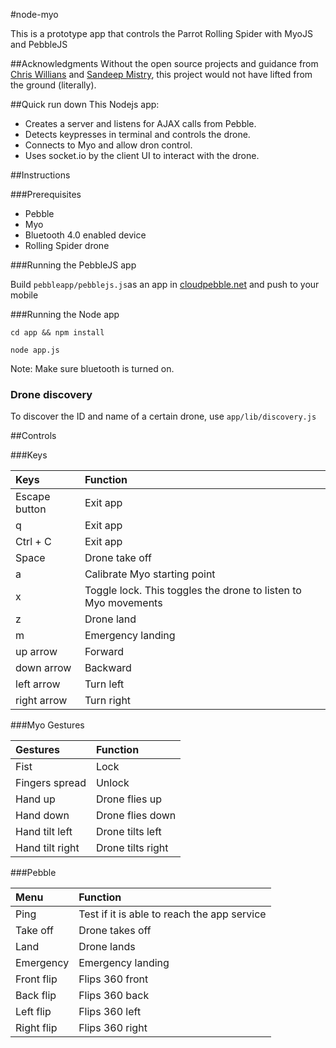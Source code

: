 #node-myo

This is a prototype app that controls the Parrot Rolling Spider with MyoJS and PebbleJS

##Acknowledgments
Without the open source projects and guidance from [Chris Willians](https://github.com/voodootikigod/node-rolling-spider) and [Sandeep Mistry](https://github.com/sandeepmistry/noble), this project would not have lifted from the ground (literally).


##Quick run down
This Nodejs app:

- Creates a server and listens for AJAX calls from Pebble.
- Detects keypresses in terminal and controls the drone.
- Connects to Myo and allow dron control.
- Uses socket.io by the client UI to interact with the drone.

##Instructions

###Prerequisites

- Pebble
- Myo
- Bluetooth 4.0 enabled device
- Rolling Spider drone

###Running the PebbleJS app

Build ```pebbleapp/pebblejs.js```as an app in [cloudpebble.net](http://cloudpebble.net) and push to your mobile


###Running the Node app

```
cd app && npm install
```

```
node app.js
```

 Note: Make sure bluetooth is turned on.

### Drone discovery

To discover the ID and name of a certain drone, use ```app/lib/discovery.js```

##Controls


###Keys

|Keys | Function|
|:--------------|:--------|
|Escape button | Exit app |
|q | Exit app |
|Ctrl + C | Exit app |
|Space | Drone take off |
|a | Calibrate Myo starting point |
|x | Toggle lock. This toggles the drone to listen to Myo movements|
|z | Drone land |
|m | Emergency landing|
|up arrow| Forward |
|down arrow| Backward |
|left arrow| Turn left |
|right arrow| Turn right |

###Myo Gestures

|Gestures | Function|
|:--------------|:--------|
| Fist |  Lock|
| Fingers spread | Unlock |
| Hand up|  Drone flies up|
| Hand down|  Drone flies down|
| Hand tilt left|  Drone tilts left|
| Hand tilt right|  Drone tilts right|

###Pebble

|Menu | Function|
|:--------------|:--------|
|Ping | Test if it is able to reach the app service |
|Take off| Drone takes off|
|Land| Drone lands|
|Emergency|Emergency landing|
|Front flip|Flips 360 front|
|Back flip|Flips 360 back|
|Left flip|Flips 360 left|
|Right flip|Flips 360 right|

